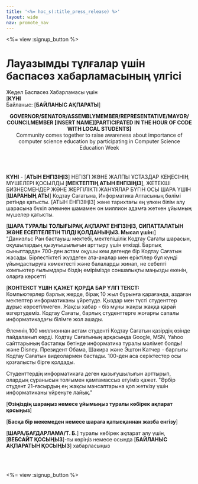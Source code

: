 ```yaml
---
title: '<%= hoc_s(:title_press_release) %>'
layout: wide
nav: promote_nav
---
```

<%= view :signup_button %>

# Лауазымды тұлғалар үшін баспасөз хабарламасының үлгісі

Жедел Баспасөз Хабарламасы үшін  
[**КҮНІ**  
Байланыс: [**БАЙЛАНЫС АҚПАРАТЫ**]  
  


<strong>

<center>
  GOVERNOR/SENATOR/ASSEMBLYMEMBER/REPRESENTATIVE/MAYOR/ COUNCILMEMBER [INSERT NAME][PARTICIPATED IN THE HOUR OF CODE WITH LOCAL STUDENTS]</strong><br /> Community comes together to raise awareness about importance of computer science education by participating in Computer Science Education Week
</center>

<br /> <br /></p> 

<p>
  <strong>КҮНІ</strong> - [<strong>АТЫН ЕНГІЗІҢІЗ</strong>] НЕГІЗГІ ЖӘНЕ ЖАЛПЫ ҰСТАЗДАР КЕҢЕСІНІҢ МҮШЕЛЕРІ ҚОСЫЛДЫ [<strong>МЕКТЕПТІҢ АТЫН ЕНГІЗІҢІЗ</strong>], ЖЕТЕКШІ БИЗНЕСМЕНДЕР ЖӘНЕ ЖЕРГІЛІКТІ ЖАНҰЯЛАР БҮГІН ОСЫ ШАРА ҮШІН [<strong>ШАРАНЫҢ АТЫ</strong>] Кодтау Сағатына, Информатика Аптасының бөлімі ретінде қатысты. [АТЫН ЕНГІЗІҢІЗ] және тарихтағы ең үлкен білім алу шарасына бүкіл әлемнен шамамен он миллион адамға жеткен ұйымның мүшелер қатысты.
</p>

<p>
  [<strong>ШАРА ТУРАЛЫ ТОЛЫҒЫРАҚ АҚПАРАТ ЕНГІЗІҢІЗ, СИПАТТАЛАТЫН ЖӘНЕ ЕСЕПТЕЛЕТІН ТІЛДІ ҚОЛДАНЫҢЫЗ. Мысал үшін:</strong>]<br /> "Даниэльс Ран бастауыш мектебі, мектепішілік Кодтау Сағаты шарасын, оқушылардың қызуғышылығын арттыру үшін өткізді. Барлық сыныптардан 700-ден астам оқушы кем дегенде бір Кодтау Сағатын жасады. Бірлестіктегі жүздеген ата-аналар мен еріктілер бұл күнді ұйымдастыруға көмектесті және балаларды жинап, не себепті компьютер ғылымдары біздің өмірімізде соншалықты маңызды екенін, оларға көрсетті
</p>

<p>
  [<strong>КОНТЕКСТ ҮШІН ҚАЖЕТ ҚОРДА БАР ҮЛГІ ТЕКСТ:</strong><br /> Компьютерлер барлық жерде, бірақ 10 жыл бұрынға қарағанда, аздаған мектептер информатиканы үйретуде. Қыздар мен түсті студенттер дұрыс көрсетілмеген. Жақсы хабар - біз мұны жақсы жаққа қарай өзгертудеміз. Кодтау Сағаты, барлық студенттерге жоғарғы сапалы информатикадағы білімге жол ашады.
</p>

<p>
  Әлемнің 100 миллионнан астам студенті Кодтау Сағатын қазірдің өзінде пайдаланып көрді. Кодтау Сағатының арқасында Google, MSN, Yahoo сайттарының бастапқы бетінде информатика туралы мәлімет болды! және Disney. Президент Обама, Шакира және Эштон Катчер - барлығы Кодтау Сағатын видеолармен бастады. 100-ден аса серіктестер осы қозғалысты бірге қолдады.
</p>

<p>
  Студенттердің информатикаға деген қызығушылығын арттырып, олардың сұранысын толғымен қамтамассыз етуіміз қажет. "Әрбір студент 21-ғасырдың ең жақсы мансаптарына қол жеткізу үшін информатиканы үйренуге лайық."
</p>

<p>
  [<strong>Өзіңіздің шараңыз немесе ұйымыңыз туралы көбірек ақпарат қосыңыз</strong>]
</p>

<p>
  [<strong>Басқа бір мекемеден немесе шараға қатысқаннан жазба енгізу</strong>]
</p>

<p>
  [<strong>ШАРА/БАҒДАРЛАМА/Т. Б.</strong>] туралы көбірек ақпарат алу үшін, [<strong>ВЕБСАЙТ ҚОСЫҢЫЗ</strong>]-ты көріңіз немесе осында [<strong>БАЙЛАНЫС АҚПАРАТЫН ҚОСЫҢЫЗ</strong>] хабарласыңыз
</p>

<p>
  <br /> <br />
</p>

<p>
  <%= view :signup_button %>
</p>